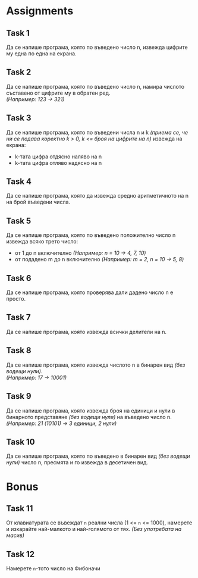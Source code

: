 # Assignments

## Task 1
Да се напише програма, която по въведено число n, извежда цифрите му една по една на екрана.

## Task 2
Да се напише програма, която по въведено число n, намира числото съставено от цифрите му в обратен ред.    
_(Например: 123 -> 321)_

## Task 3
Да се напише програма, която по въведени числа n и k _(приема се, че ни се подава коректно k > 0, k <= броя на цифрите на n)_ извежда на екрана:
- k-тата цифра отдясно наляво на n
- k-тата цифра отляво надясно на n

## Task 4
Да се напише програма, която да извежда средно аритметичното на n на брой въведени числа.

## Task 5
Да се напише програма, която по въведено положително число n извежда всяко трето число:  
- от 1 до n включително _(Например: n = 10 -> 4, 7, 10)_
- от подадено m до n включително _(Например: m = 2, n = 10 -> 5, 8)_

## Task 6
Да се напише програма, която проверява дали дадено число n е просто.  

## Task 7
Да се напише програма, която извежда всички делители на n.

## Task 8
Да се напише програма, която извежда числото n в бинарен вид _(без водещи нули)_.   
_(Например: 17 -> 10001)_

## Task 9
Да се напише програма, която извежда броя на единици и нули в бинарното представяне _(без водещи нули)_ на въведено число n.
_(Например: 21 (10101) -> 3 единици, 2 нули)_

## Task 10
Да се напише програма, която по въведено в бинарен вид _(без водещи нули)_ число n, пресмята и го извежда в десетичен вид.

# Bonus
## Task 11
От клавиатурата се въвеждат `n` реални числа (1 <= `n` <= 1000), намерете и изкарайте най-малкото и най-голямото от тях. _(Без употребата на масив)_

## Task 12
Намерете `n`-тото число на Фибоначи
